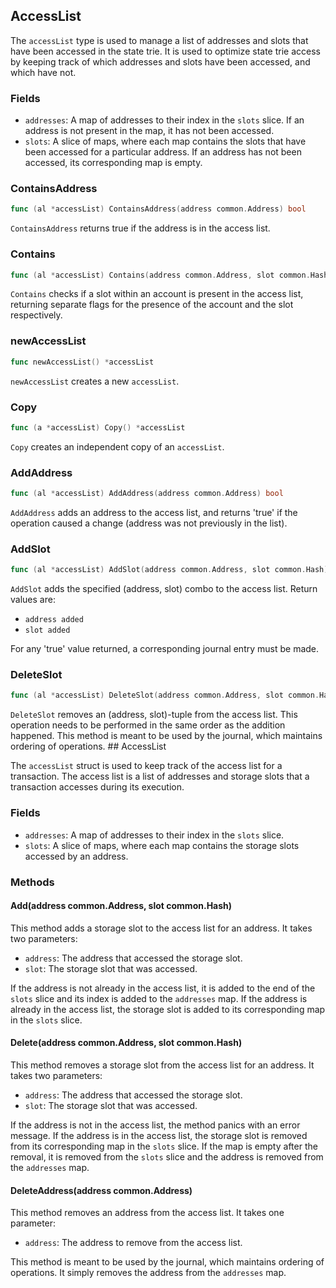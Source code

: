 ## AccessList

The `accessList` type is used to manage a list of addresses and slots that have been accessed in the state trie. It is used to optimize state trie access by keeping track of which addresses and slots have been accessed, and which have not.

### Fields

- `addresses`: A map of addresses to their index in the `slots` slice. If an address is not present in the map, it has not been accessed.
- `slots`: A slice of maps, where each map contains the slots that have been accessed for a particular address. If an address has not been accessed, its corresponding map is empty.

### ContainsAddress

```go
func (al *accessList) ContainsAddress(address common.Address) bool
```

`ContainsAddress` returns true if the address is in the access list.

### Contains

```go
func (al *accessList) Contains(address common.Address, slot common.Hash) (addressPresent bool, slotPresent bool)
```

`Contains` checks if a slot within an account is present in the access list, returning separate flags for the presence of the account and the slot respectively.

### newAccessList

```go
func newAccessList() *accessList
```

`newAccessList` creates a new `accessList`.

### Copy

```go
func (a *accessList) Copy() *accessList
```

`Copy` creates an independent copy of an `accessList`.

### AddAddress

```go
func (al *accessList) AddAddress(address common.Address) bool
```

`AddAddress` adds an address to the access list, and returns 'true' if the operation caused a change (address was not previously in the list).

### AddSlot

```go
func (al *accessList) AddSlot(address common.Address, slot common.Hash) (addrChange bool, slotChange bool)
```

`AddSlot` adds the specified (address, slot) combo to the access list. Return values are:
- `address added`
- `slot added`

For any 'true' value returned, a corresponding journal entry must be made.

### DeleteSlot

```go
func (al *accessList) DeleteSlot(address common.Address, slot common.Hash)
```

`DeleteSlot` removes an (address, slot)-tuple from the access list. This operation needs to be performed in the same order as the addition happened. This method is meant to be used by the journal, which maintains ordering of operations. ## AccessList

The `accessList` struct is used to keep track of the access list for a transaction. The access list is a list of addresses and storage slots that a transaction accesses during its execution.

### Fields

- `addresses`: A map of addresses to their index in the `slots` slice.
- `slots`: A slice of maps, where each map contains the storage slots accessed by an address.

### Methods

#### Add(address common.Address, slot common.Hash)

This method adds a storage slot to the access list for an address. It takes two parameters:

- `address`: The address that accessed the storage slot.
- `slot`: The storage slot that was accessed.

If the address is not already in the access list, it is added to the end of the `slots` slice and its index is added to the `addresses` map. If the address is already in the access list, the storage slot is added to its corresponding map in the `slots` slice.

#### Delete(address common.Address, slot common.Hash)

This method removes a storage slot from the access list for an address. It takes two parameters:

- `address`: The address that accessed the storage slot.
- `slot`: The storage slot that was accessed.

If the address is not in the access list, the method panics with an error message. If the address is in the access list, the storage slot is removed from its corresponding map in the `slots` slice. If the map is empty after the removal, it is removed from the `slots` slice and the address is removed from the `addresses` map.

#### DeleteAddress(address common.Address)

This method removes an address from the access list. It takes one parameter:

- `address`: The address to remove from the access list.

This method is meant to be used by the journal, which maintains ordering of operations. It simply removes the address from the `addresses` map.
